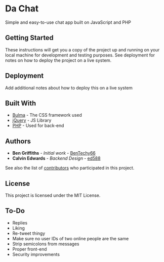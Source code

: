 # Da Chat

Simple and easy-to-use chat app built on JavaScript and PHP

## Getting Started

These instructions will get you a copy of the project up and running on your local machine for development and testing purposes. See deployment for notes on how to deploy the project on a live system.



## Deployment

Add additional notes about how to deploy this on a live system

## Built With

* [Bulma](http://bulma.io/) - The CSS framework used
* [jQuery](https://jquery.com/) - JS Library
* [PHP](http://www.php.net/) - Used for back-end


## Authors

* **Ben Griffiths** - *Initial work* - [BenTechy66](https://github.com/BenTechy66)
* **Calvin Edwards** - *Backend Design* - [ed588](https://github.com/ed588)

See also the list of [contributors](https://github.com/bentechy66/da-chat/contributors) who participated in this project.

## License

This project is licensed under the MIT License.

## To-Do
 - Replies
 - Liking
 - Re-tweet thingy
 - Make sure no user IDs of two online people are the same
 - Strip semicolons from messages
 - Proper front-end
 - Security improvements
